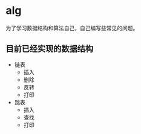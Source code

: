 # alg
为了学习数据结构和算法自己，自己编写些常见的问题。

## 目前已经实现的数据结构
- 链表
  -  插入
  -  删除
  -  反转
  -  打印
- 跳表
  - 插入
  - 查找
  - 打印
